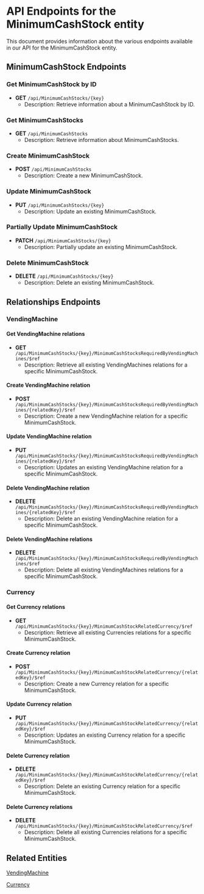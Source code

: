 # API Endpoints for the MinimumCashStock entity

This document provides information about the various endpoints available in our API for the MinimumCashStock entity.

## MinimumCashStock Endpoints

### Get MinimumCashStock by ID
- **GET** `/api/MinimumCashStocks/{key}`
  - Description: Retrieve information about a MinimumCashStock by ID.
  
### Get MinimumCashStocks
- **GET** `/api/MinimumCashStocks`
  - Description: Retrieve information about MinimumCashStocks.

### Create MinimumCashStock
- **POST** `/api/MinimumCashStocks`
  - Description: Create a new MinimumCashStock.

### Update MinimumCashStock
- **PUT** `/api/MinimumCashStocks/{key}`
  - Description: Update an existing MinimumCashStock.

### Partially Update MinimumCashStock
- **PATCH** `/api/MinimumCashStocks/{key}`
  - Description: Partially update an existing MinimumCashStock.
 
### Delete MinimumCashStock
- **DELETE** `/api/MinimumCashStocks/{key}`
  - Description: Delete an existing MinimumCashStock.

## Relationships Endpoints

### VendingMachine

#### Get VendingMachine relations
- **GET** `/api/MinimumCashStocks/{key}/MinimumCashStocksRequiredByVendingMachines/$ref`
  - Description: Retrieve all existing VendingMachines relations for a specific MinimumCashStock.
  
#### Create VendingMachine relation
- **POST** `/api/MinimumCashStocks/{key}/MinimumCashStocksRequiredByVendingMachines/{relatedKey}/$ref`
  - Description: Create a new VendingMachine relation for a specific MinimumCashStock.
  
#### Update VendingMachine relation
- **PUT** `/api/MinimumCashStocks/{key}/MinimumCashStocksRequiredByVendingMachines/{relatedKey}/$ref`
  - Description: Updates an existing VendingMachine relation for a specific MinimumCashStock.

#### Delete VendingMachine relation
- **DELETE** `/api/MinimumCashStocks/{key}/MinimumCashStocksRequiredByVendingMachines/{relatedKey}/$ref`
  - Description: Delete an existing VendingMachine relation for a specific MinimumCashStock.

#### Delete VendingMachine relations
- **DELETE** `/api/MinimumCashStocks/{key}/MinimumCashStocksRequiredByVendingMachines/$ref`
  - Description: Delete all existing VendingMachines relations for a specific MinimumCashStock.

### Currency

#### Get Currency relations
- **GET** `/api/MinimumCashStocks/{key}/MinimumCashStockRelatedCurrency/$ref`
  - Description: Retrieve all existing Currencies relations for a specific MinimumCashStock.
  
#### Create Currency relation
- **POST** `/api/MinimumCashStocks/{key}/MinimumCashStockRelatedCurrency/{relatedKey}/$ref`
  - Description: Create a new Currency relation for a specific MinimumCashStock.
  
#### Update Currency relation
- **PUT** `/api/MinimumCashStocks/{key}/MinimumCashStockRelatedCurrency/{relatedKey}/$ref`
  - Description: Updates an existing Currency relation for a specific MinimumCashStock.

#### Delete Currency relation
- **DELETE** `/api/MinimumCashStocks/{key}/MinimumCashStockRelatedCurrency/{relatedKey}/$ref`
  - Description: Delete an existing Currency relation for a specific MinimumCashStock.

#### Delete Currency relations
- **DELETE** `/api/MinimumCashStocks/{key}/MinimumCashStockRelatedCurrency/$ref`
  - Description: Delete all existing Currencies relations for a specific MinimumCashStock.

## Related Entities

[VendingMachine](VendingMachineEndpoints.md)

[Currency](CurrencyEndpoints.md)
